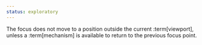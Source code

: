 ```yaml
---
status: exploratory
---
```


The focus does not move to a position outside the current :term[viewport], unless a :term[mechanism] is available to return to the previous focus point.
